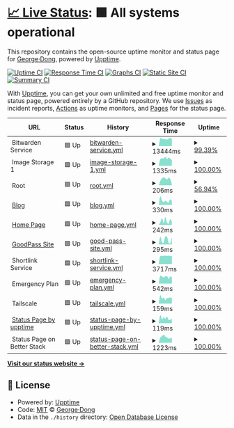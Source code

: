 # [📈 Live Status](https://uptime.georgedong.tech): <!--live status--> **🟩 All systems operational**

This repository contains the open-source uptime monitor and status page for [George·Dong](https://uptime.georgedong.tech), powered by [Upptime](https://github.com/upptime/upptime).

[![Uptime CI](https://github.com/GeorgeDong32/upptime/workflows/Uptime%20CI/badge.svg)](https://github.com/GeorgeDong32/upptime/actions?query=workflow%3A%22Uptime+CI%22)
[![Response Time CI](https://github.com/GeorgeDong32/upptime/workflows/Response%20Time%20CI/badge.svg)](https://github.com/GeorgeDong32/upptime/actions?query=workflow%3A%22Response+Time+CI%22)
[![Graphs CI](https://github.com/GeorgeDong32/upptime/workflows/Graphs%20CI/badge.svg)](https://github.com/GeorgeDong32/upptime/actions?query=workflow%3A%22Graphs+CI%22)
[![Static Site CI](https://github.com/GeorgeDong32/upptime/workflows/Static%20Site%20CI/badge.svg)](https://github.com/GeorgeDong32/upptime/actions?query=workflow%3A%22Static+Site+CI%22)
[![Summary CI](https://github.com/GeorgeDong32/upptime/workflows/Summary%20CI/badge.svg)](https://github.com/GeorgeDong32/upptime/actions?query=workflow%3A%22Summary+CI%22)

With [Upptime](https://upptime.js.org), you can get your own unlimited and free uptime monitor and status page, powered entirely by a GitHub repository. We use [Issues](https://github.com/GeorgeDong32/upptime/issues) as incident reports, [Actions](https://github.com/GeorgeDong32/upptime/actions) as uptime monitors, and [Pages](https://uptime.georgedong.tech) for the status page.

<!--start: status pages-->
<!-- This summary is generated by Upptime (https://github.com/upptime/upptime) -->
<!-- Do not edit this manually, your changes will be overwritten -->
<!-- prettier-ignore -->
| URL | Status | History | Response Time | Uptime |
| --- | ------ | ------- | ------------- | ------ |
| <img alt="" src="https://icons.duckduckgo.com/ip3/null.ico" height="13"> Bitwarden Service | 🟩 Up | [bitwarden-service.yml](https://github.com/GeorgeDong32/upptime/commits/HEAD/history/bitwarden-service.yml) | <details><summary><img alt="Response time graph" src="./graphs/bitwarden-service/response-time-week.png" height="20"> 13444ms</summary><br><a href="https://upptime.georgedong.tech/history/bitwarden-service"><img alt="Response time 9811" src="https://img.shields.io/endpoint?url=https%3A%2F%2Fraw.githubusercontent.com%2FGeorgeDong32%2Fupptime%2FHEAD%2Fapi%2Fbitwarden-service%2Fresponse-time.json"></a><br><a href="https://upptime.georgedong.tech/history/bitwarden-service"><img alt="24-hour response time 10251" src="https://img.shields.io/endpoint?url=https%3A%2F%2Fraw.githubusercontent.com%2FGeorgeDong32%2Fupptime%2FHEAD%2Fapi%2Fbitwarden-service%2Fresponse-time-day.json"></a><br><a href="https://upptime.georgedong.tech/history/bitwarden-service"><img alt="7-day response time 13444" src="https://img.shields.io/endpoint?url=https%3A%2F%2Fraw.githubusercontent.com%2FGeorgeDong32%2Fupptime%2FHEAD%2Fapi%2Fbitwarden-service%2Fresponse-time-week.json"></a><br><a href="https://upptime.georgedong.tech/history/bitwarden-service"><img alt="30-day response time 9811" src="https://img.shields.io/endpoint?url=https%3A%2F%2Fraw.githubusercontent.com%2FGeorgeDong32%2Fupptime%2FHEAD%2Fapi%2Fbitwarden-service%2Fresponse-time-month.json"></a><br><a href="https://upptime.georgedong.tech/history/bitwarden-service"><img alt="1-year response time 9811" src="https://img.shields.io/endpoint?url=https%3A%2F%2Fraw.githubusercontent.com%2FGeorgeDong32%2Fupptime%2FHEAD%2Fapi%2Fbitwarden-service%2Fresponse-time-year.json"></a></details> | <details><summary><a href="https://upptime.georgedong.tech/history/bitwarden-service">99.39%</a></summary><a href="https://upptime.georgedong.tech/history/bitwarden-service"><img alt="All-time uptime 99.68%" src="https://img.shields.io/endpoint?url=https%3A%2F%2Fraw.githubusercontent.com%2FGeorgeDong32%2Fupptime%2FHEAD%2Fapi%2Fbitwarden-service%2Fuptime.json"></a><br><a href="https://upptime.georgedong.tech/history/bitwarden-service"><img alt="24-hour uptime 95.70%" src="https://img.shields.io/endpoint?url=https%3A%2F%2Fraw.githubusercontent.com%2FGeorgeDong32%2Fupptime%2FHEAD%2Fapi%2Fbitwarden-service%2Fuptime-day.json"></a><br><a href="https://upptime.georgedong.tech/history/bitwarden-service"><img alt="7-day uptime 99.39%" src="https://img.shields.io/endpoint?url=https%3A%2F%2Fraw.githubusercontent.com%2FGeorgeDong32%2Fupptime%2FHEAD%2Fapi%2Fbitwarden-service%2Fuptime-week.json"></a><br><a href="https://upptime.georgedong.tech/history/bitwarden-service"><img alt="30-day uptime 99.68%" src="https://img.shields.io/endpoint?url=https%3A%2F%2Fraw.githubusercontent.com%2FGeorgeDong32%2Fupptime%2FHEAD%2Fapi%2Fbitwarden-service%2Fuptime-month.json"></a><br><a href="https://upptime.georgedong.tech/history/bitwarden-service"><img alt="1-year uptime 99.68%" src="https://img.shields.io/endpoint?url=https%3A%2F%2Fraw.githubusercontent.com%2FGeorgeDong32%2Fupptime%2FHEAD%2Fapi%2Fbitwarden-service%2Fuptime-year.json"></a></details>
| <img alt="" src="https://icons.duckduckgo.com/ip3/null.ico" height="13"> Image Storage 1 | 🟩 Up | [image-storage-1.yml](https://github.com/GeorgeDong32/upptime/commits/HEAD/history/image-storage-1.yml) | <details><summary><img alt="Response time graph" src="./graphs/image-storage-1/response-time-week.png" height="20"> 1335ms</summary><br><a href="https://upptime.georgedong.tech/history/image-storage-1"><img alt="Response time 1323" src="https://img.shields.io/endpoint?url=https%3A%2F%2Fraw.githubusercontent.com%2FGeorgeDong32%2Fupptime%2FHEAD%2Fapi%2Fimage-storage-1%2Fresponse-time.json"></a><br><a href="https://upptime.georgedong.tech/history/image-storage-1"><img alt="24-hour response time 1294" src="https://img.shields.io/endpoint?url=https%3A%2F%2Fraw.githubusercontent.com%2FGeorgeDong32%2Fupptime%2FHEAD%2Fapi%2Fimage-storage-1%2Fresponse-time-day.json"></a><br><a href="https://upptime.georgedong.tech/history/image-storage-1"><img alt="7-day response time 1335" src="https://img.shields.io/endpoint?url=https%3A%2F%2Fraw.githubusercontent.com%2FGeorgeDong32%2Fupptime%2FHEAD%2Fapi%2Fimage-storage-1%2Fresponse-time-week.json"></a><br><a href="https://upptime.georgedong.tech/history/image-storage-1"><img alt="30-day response time 1323" src="https://img.shields.io/endpoint?url=https%3A%2F%2Fraw.githubusercontent.com%2FGeorgeDong32%2Fupptime%2FHEAD%2Fapi%2Fimage-storage-1%2Fresponse-time-month.json"></a><br><a href="https://upptime.georgedong.tech/history/image-storage-1"><img alt="1-year response time 1323" src="https://img.shields.io/endpoint?url=https%3A%2F%2Fraw.githubusercontent.com%2FGeorgeDong32%2Fupptime%2FHEAD%2Fapi%2Fimage-storage-1%2Fresponse-time-year.json"></a></details> | <details><summary><a href="https://upptime.georgedong.tech/history/image-storage-1">100.00%</a></summary><a href="https://upptime.georgedong.tech/history/image-storage-1"><img alt="All-time uptime 99.99%" src="https://img.shields.io/endpoint?url=https%3A%2F%2Fraw.githubusercontent.com%2FGeorgeDong32%2Fupptime%2FHEAD%2Fapi%2Fimage-storage-1%2Fuptime.json"></a><br><a href="https://upptime.georgedong.tech/history/image-storage-1"><img alt="24-hour uptime 100.00%" src="https://img.shields.io/endpoint?url=https%3A%2F%2Fraw.githubusercontent.com%2FGeorgeDong32%2Fupptime%2FHEAD%2Fapi%2Fimage-storage-1%2Fuptime-day.json"></a><br><a href="https://upptime.georgedong.tech/history/image-storage-1"><img alt="7-day uptime 100.00%" src="https://img.shields.io/endpoint?url=https%3A%2F%2Fraw.githubusercontent.com%2FGeorgeDong32%2Fupptime%2FHEAD%2Fapi%2Fimage-storage-1%2Fuptime-week.json"></a><br><a href="https://upptime.georgedong.tech/history/image-storage-1"><img alt="30-day uptime 99.99%" src="https://img.shields.io/endpoint?url=https%3A%2F%2Fraw.githubusercontent.com%2FGeorgeDong32%2Fupptime%2FHEAD%2Fapi%2Fimage-storage-1%2Fuptime-month.json"></a><br><a href="https://upptime.georgedong.tech/history/image-storage-1"><img alt="1-year uptime 99.99%" src="https://img.shields.io/endpoint?url=https%3A%2F%2Fraw.githubusercontent.com%2FGeorgeDong32%2Fupptime%2FHEAD%2Fapi%2Fimage-storage-1%2Fuptime-year.json"></a></details>
| <img alt="" src="https://icons.duckduckgo.com/ip3/null.ico" height="13"> Root | 🟩 Up | [root.yml](https://github.com/GeorgeDong32/upptime/commits/HEAD/history/root.yml) | <details><summary><img alt="Response time graph" src="./graphs/root/response-time-week.png" height="20"> 206ms</summary><br><a href="https://upptime.georgedong.tech/history/root"><img alt="Response time 214" src="https://img.shields.io/endpoint?url=https%3A%2F%2Fraw.githubusercontent.com%2FGeorgeDong32%2Fupptime%2FHEAD%2Fapi%2Froot%2Fresponse-time.json"></a><br><a href="https://upptime.georgedong.tech/history/root"><img alt="24-hour response time 150" src="https://img.shields.io/endpoint?url=https%3A%2F%2Fraw.githubusercontent.com%2FGeorgeDong32%2Fupptime%2FHEAD%2Fapi%2Froot%2Fresponse-time-day.json"></a><br><a href="https://upptime.georgedong.tech/history/root"><img alt="7-day response time 206" src="https://img.shields.io/endpoint?url=https%3A%2F%2Fraw.githubusercontent.com%2FGeorgeDong32%2Fupptime%2FHEAD%2Fapi%2Froot%2Fresponse-time-week.json"></a><br><a href="https://upptime.georgedong.tech/history/root"><img alt="30-day response time 214" src="https://img.shields.io/endpoint?url=https%3A%2F%2Fraw.githubusercontent.com%2FGeorgeDong32%2Fupptime%2FHEAD%2Fapi%2Froot%2Fresponse-time-month.json"></a><br><a href="https://upptime.georgedong.tech/history/root"><img alt="1-year response time 214" src="https://img.shields.io/endpoint?url=https%3A%2F%2Fraw.githubusercontent.com%2FGeorgeDong32%2Fupptime%2FHEAD%2Fapi%2Froot%2Fresponse-time-year.json"></a></details> | <details><summary><a href="https://upptime.georgedong.tech/history/root">56.94%</a></summary><a href="https://upptime.georgedong.tech/history/root"><img alt="All-time uptime 85.87%" src="https://img.shields.io/endpoint?url=https%3A%2F%2Fraw.githubusercontent.com%2FGeorgeDong32%2Fupptime%2FHEAD%2Fapi%2Froot%2Fuptime.json"></a><br><a href="https://upptime.georgedong.tech/history/root"><img alt="24-hour uptime 0.79%" src="https://img.shields.io/endpoint?url=https%3A%2F%2Fraw.githubusercontent.com%2FGeorgeDong32%2Fupptime%2FHEAD%2Fapi%2Froot%2Fuptime-day.json"></a><br><a href="https://upptime.georgedong.tech/history/root"><img alt="7-day uptime 56.94%" src="https://img.shields.io/endpoint?url=https%3A%2F%2Fraw.githubusercontent.com%2FGeorgeDong32%2Fupptime%2FHEAD%2Fapi%2Froot%2Fuptime-week.json"></a><br><a href="https://upptime.georgedong.tech/history/root"><img alt="30-day uptime 85.87%" src="https://img.shields.io/endpoint?url=https%3A%2F%2Fraw.githubusercontent.com%2FGeorgeDong32%2Fupptime%2FHEAD%2Fapi%2Froot%2Fuptime-month.json"></a><br><a href="https://upptime.georgedong.tech/history/root"><img alt="1-year uptime 85.87%" src="https://img.shields.io/endpoint?url=https%3A%2F%2Fraw.githubusercontent.com%2FGeorgeDong32%2Fupptime%2FHEAD%2Fapi%2Froot%2Fuptime-year.json"></a></details>
| <img alt="" src="https://icons.duckduckgo.com/ip3/blog.georgedong.tech.ico" height="13"> [Blog](https://blog.georgedong.tech) | 🟩 Up | [blog.yml](https://github.com/GeorgeDong32/upptime/commits/HEAD/history/blog.yml) | <details><summary><img alt="Response time graph" src="./graphs/blog/response-time-week.png" height="20"> 330ms</summary><br><a href="https://upptime.georgedong.tech/history/blog"><img alt="Response time 285" src="https://img.shields.io/endpoint?url=https%3A%2F%2Fraw.githubusercontent.com%2FGeorgeDong32%2Fupptime%2FHEAD%2Fapi%2Fblog%2Fresponse-time.json"></a><br><a href="https://upptime.georgedong.tech/history/blog"><img alt="24-hour response time 344" src="https://img.shields.io/endpoint?url=https%3A%2F%2Fraw.githubusercontent.com%2FGeorgeDong32%2Fupptime%2FHEAD%2Fapi%2Fblog%2Fresponse-time-day.json"></a><br><a href="https://upptime.georgedong.tech/history/blog"><img alt="7-day response time 330" src="https://img.shields.io/endpoint?url=https%3A%2F%2Fraw.githubusercontent.com%2FGeorgeDong32%2Fupptime%2FHEAD%2Fapi%2Fblog%2Fresponse-time-week.json"></a><br><a href="https://upptime.georgedong.tech/history/blog"><img alt="30-day response time 285" src="https://img.shields.io/endpoint?url=https%3A%2F%2Fraw.githubusercontent.com%2FGeorgeDong32%2Fupptime%2FHEAD%2Fapi%2Fblog%2Fresponse-time-month.json"></a><br><a href="https://upptime.georgedong.tech/history/blog"><img alt="1-year response time 285" src="https://img.shields.io/endpoint?url=https%3A%2F%2Fraw.githubusercontent.com%2FGeorgeDong32%2Fupptime%2FHEAD%2Fapi%2Fblog%2Fresponse-time-year.json"></a></details> | <details><summary><a href="https://upptime.georgedong.tech/history/blog">100.00%</a></summary><a href="https://upptime.georgedong.tech/history/blog"><img alt="All-time uptime 100.00%" src="https://img.shields.io/endpoint?url=https%3A%2F%2Fraw.githubusercontent.com%2FGeorgeDong32%2Fupptime%2FHEAD%2Fapi%2Fblog%2Fuptime.json"></a><br><a href="https://upptime.georgedong.tech/history/blog"><img alt="24-hour uptime 100.00%" src="https://img.shields.io/endpoint?url=https%3A%2F%2Fraw.githubusercontent.com%2FGeorgeDong32%2Fupptime%2FHEAD%2Fapi%2Fblog%2Fuptime-day.json"></a><br><a href="https://upptime.georgedong.tech/history/blog"><img alt="7-day uptime 100.00%" src="https://img.shields.io/endpoint?url=https%3A%2F%2Fraw.githubusercontent.com%2FGeorgeDong32%2Fupptime%2FHEAD%2Fapi%2Fblog%2Fuptime-week.json"></a><br><a href="https://upptime.georgedong.tech/history/blog"><img alt="30-day uptime 100.00%" src="https://img.shields.io/endpoint?url=https%3A%2F%2Fraw.githubusercontent.com%2FGeorgeDong32%2Fupptime%2FHEAD%2Fapi%2Fblog%2Fuptime-month.json"></a><br><a href="https://upptime.georgedong.tech/history/blog"><img alt="1-year uptime 100.00%" src="https://img.shields.io/endpoint?url=https%3A%2F%2Fraw.githubusercontent.com%2FGeorgeDong32%2Fupptime%2FHEAD%2Fapi%2Fblog%2Fuptime-year.json"></a></details>
| <img alt="" src="https://icons.duckduckgo.com/ip3/www.georgedong.tech.ico" height="13"> [Home Page](https://www.georgedong.tech) | 🟩 Up | [home-page.yml](https://github.com/GeorgeDong32/upptime/commits/HEAD/history/home-page.yml) | <details><summary><img alt="Response time graph" src="./graphs/home-page/response-time-week.png" height="20"> 242ms</summary><br><a href="https://upptime.georgedong.tech/history/home-page"><img alt="Response time 286" src="https://img.shields.io/endpoint?url=https%3A%2F%2Fraw.githubusercontent.com%2FGeorgeDong32%2Fupptime%2FHEAD%2Fapi%2Fhome-page%2Fresponse-time.json"></a><br><a href="https://upptime.georgedong.tech/history/home-page"><img alt="24-hour response time 236" src="https://img.shields.io/endpoint?url=https%3A%2F%2Fraw.githubusercontent.com%2FGeorgeDong32%2Fupptime%2FHEAD%2Fapi%2Fhome-page%2Fresponse-time-day.json"></a><br><a href="https://upptime.georgedong.tech/history/home-page"><img alt="7-day response time 242" src="https://img.shields.io/endpoint?url=https%3A%2F%2Fraw.githubusercontent.com%2FGeorgeDong32%2Fupptime%2FHEAD%2Fapi%2Fhome-page%2Fresponse-time-week.json"></a><br><a href="https://upptime.georgedong.tech/history/home-page"><img alt="30-day response time 286" src="https://img.shields.io/endpoint?url=https%3A%2F%2Fraw.githubusercontent.com%2FGeorgeDong32%2Fupptime%2FHEAD%2Fapi%2Fhome-page%2Fresponse-time-month.json"></a><br><a href="https://upptime.georgedong.tech/history/home-page"><img alt="1-year response time 286" src="https://img.shields.io/endpoint?url=https%3A%2F%2Fraw.githubusercontent.com%2FGeorgeDong32%2Fupptime%2FHEAD%2Fapi%2Fhome-page%2Fresponse-time-year.json"></a></details> | <details><summary><a href="https://upptime.georgedong.tech/history/home-page">100.00%</a></summary><a href="https://upptime.georgedong.tech/history/home-page"><img alt="All-time uptime 100.00%" src="https://img.shields.io/endpoint?url=https%3A%2F%2Fraw.githubusercontent.com%2FGeorgeDong32%2Fupptime%2FHEAD%2Fapi%2Fhome-page%2Fuptime.json"></a><br><a href="https://upptime.georgedong.tech/history/home-page"><img alt="24-hour uptime 100.00%" src="https://img.shields.io/endpoint?url=https%3A%2F%2Fraw.githubusercontent.com%2FGeorgeDong32%2Fupptime%2FHEAD%2Fapi%2Fhome-page%2Fuptime-day.json"></a><br><a href="https://upptime.georgedong.tech/history/home-page"><img alt="7-day uptime 100.00%" src="https://img.shields.io/endpoint?url=https%3A%2F%2Fraw.githubusercontent.com%2FGeorgeDong32%2Fupptime%2FHEAD%2Fapi%2Fhome-page%2Fuptime-week.json"></a><br><a href="https://upptime.georgedong.tech/history/home-page"><img alt="30-day uptime 100.00%" src="https://img.shields.io/endpoint?url=https%3A%2F%2Fraw.githubusercontent.com%2FGeorgeDong32%2Fupptime%2FHEAD%2Fapi%2Fhome-page%2Fuptime-month.json"></a><br><a href="https://upptime.georgedong.tech/history/home-page"><img alt="1-year uptime 100.00%" src="https://img.shields.io/endpoint?url=https%3A%2F%2Fraw.githubusercontent.com%2FGeorgeDong32%2Fupptime%2FHEAD%2Fapi%2Fhome-page%2Fuptime-year.json"></a></details>
| <img alt="" src="https://icons.duckduckgo.com/ip3/goodpass.georgedong.tech.ico" height="13"> [GoodPass Site](https://goodpass.georgedong.tech) | 🟩 Up | [good-pass-site.yml](https://github.com/GeorgeDong32/upptime/commits/HEAD/history/good-pass-site.yml) | <details><summary><img alt="Response time graph" src="./graphs/good-pass-site/response-time-week.png" height="20"> 295ms</summary><br><a href="https://upptime.georgedong.tech/history/good-pass-site"><img alt="Response time 338" src="https://img.shields.io/endpoint?url=https%3A%2F%2Fraw.githubusercontent.com%2FGeorgeDong32%2Fupptime%2FHEAD%2Fapi%2Fgood-pass-site%2Fresponse-time.json"></a><br><a href="https://upptime.georgedong.tech/history/good-pass-site"><img alt="24-hour response time 241" src="https://img.shields.io/endpoint?url=https%3A%2F%2Fraw.githubusercontent.com%2FGeorgeDong32%2Fupptime%2FHEAD%2Fapi%2Fgood-pass-site%2Fresponse-time-day.json"></a><br><a href="https://upptime.georgedong.tech/history/good-pass-site"><img alt="7-day response time 295" src="https://img.shields.io/endpoint?url=https%3A%2F%2Fraw.githubusercontent.com%2FGeorgeDong32%2Fupptime%2FHEAD%2Fapi%2Fgood-pass-site%2Fresponse-time-week.json"></a><br><a href="https://upptime.georgedong.tech/history/good-pass-site"><img alt="30-day response time 338" src="https://img.shields.io/endpoint?url=https%3A%2F%2Fraw.githubusercontent.com%2FGeorgeDong32%2Fupptime%2FHEAD%2Fapi%2Fgood-pass-site%2Fresponse-time-month.json"></a><br><a href="https://upptime.georgedong.tech/history/good-pass-site"><img alt="1-year response time 338" src="https://img.shields.io/endpoint?url=https%3A%2F%2Fraw.githubusercontent.com%2FGeorgeDong32%2Fupptime%2FHEAD%2Fapi%2Fgood-pass-site%2Fresponse-time-year.json"></a></details> | <details><summary><a href="https://upptime.georgedong.tech/history/good-pass-site">100.00%</a></summary><a href="https://upptime.georgedong.tech/history/good-pass-site"><img alt="All-time uptime 100.00%" src="https://img.shields.io/endpoint?url=https%3A%2F%2Fraw.githubusercontent.com%2FGeorgeDong32%2Fupptime%2FHEAD%2Fapi%2Fgood-pass-site%2Fuptime.json"></a><br><a href="https://upptime.georgedong.tech/history/good-pass-site"><img alt="24-hour uptime 100.00%" src="https://img.shields.io/endpoint?url=https%3A%2F%2Fraw.githubusercontent.com%2FGeorgeDong32%2Fupptime%2FHEAD%2Fapi%2Fgood-pass-site%2Fuptime-day.json"></a><br><a href="https://upptime.georgedong.tech/history/good-pass-site"><img alt="7-day uptime 100.00%" src="https://img.shields.io/endpoint?url=https%3A%2F%2Fraw.githubusercontent.com%2FGeorgeDong32%2Fupptime%2FHEAD%2Fapi%2Fgood-pass-site%2Fuptime-week.json"></a><br><a href="https://upptime.georgedong.tech/history/good-pass-site"><img alt="30-day uptime 100.00%" src="https://img.shields.io/endpoint?url=https%3A%2F%2Fraw.githubusercontent.com%2FGeorgeDong32%2Fupptime%2FHEAD%2Fapi%2Fgood-pass-site%2Fuptime-month.json"></a><br><a href="https://upptime.georgedong.tech/history/good-pass-site"><img alt="1-year uptime 100.00%" src="https://img.shields.io/endpoint?url=https%3A%2F%2Fraw.githubusercontent.com%2FGeorgeDong32%2Fupptime%2FHEAD%2Fapi%2Fgood-pass-site%2Fuptime-year.json"></a></details>
| <img alt="" src="https://icons.duckduckgo.com/ip3/null.ico" height="13"> Shortlink Service | 🟩 Up | [shortlink-service.yml](https://github.com/GeorgeDong32/upptime/commits/HEAD/history/shortlink-service.yml) | <details><summary><img alt="Response time graph" src="./graphs/shortlink-service/response-time-week.png" height="20"> 3717ms</summary><br><a href="https://upptime.georgedong.tech/history/shortlink-service"><img alt="Response time 3093" src="https://img.shields.io/endpoint?url=https%3A%2F%2Fraw.githubusercontent.com%2FGeorgeDong32%2Fupptime%2FHEAD%2Fapi%2Fshortlink-service%2Fresponse-time.json"></a><br><a href="https://upptime.georgedong.tech/history/shortlink-service"><img alt="24-hour response time 3731" src="https://img.shields.io/endpoint?url=https%3A%2F%2Fraw.githubusercontent.com%2FGeorgeDong32%2Fupptime%2FHEAD%2Fapi%2Fshortlink-service%2Fresponse-time-day.json"></a><br><a href="https://upptime.georgedong.tech/history/shortlink-service"><img alt="7-day response time 3717" src="https://img.shields.io/endpoint?url=https%3A%2F%2Fraw.githubusercontent.com%2FGeorgeDong32%2Fupptime%2FHEAD%2Fapi%2Fshortlink-service%2Fresponse-time-week.json"></a><br><a href="https://upptime.georgedong.tech/history/shortlink-service"><img alt="30-day response time 3093" src="https://img.shields.io/endpoint?url=https%3A%2F%2Fraw.githubusercontent.com%2FGeorgeDong32%2Fupptime%2FHEAD%2Fapi%2Fshortlink-service%2Fresponse-time-month.json"></a><br><a href="https://upptime.georgedong.tech/history/shortlink-service"><img alt="1-year response time 3093" src="https://img.shields.io/endpoint?url=https%3A%2F%2Fraw.githubusercontent.com%2FGeorgeDong32%2Fupptime%2FHEAD%2Fapi%2Fshortlink-service%2Fresponse-time-year.json"></a></details> | <details><summary><a href="https://upptime.georgedong.tech/history/shortlink-service">100.00%</a></summary><a href="https://upptime.georgedong.tech/history/shortlink-service"><img alt="All-time uptime 100.00%" src="https://img.shields.io/endpoint?url=https%3A%2F%2Fraw.githubusercontent.com%2FGeorgeDong32%2Fupptime%2FHEAD%2Fapi%2Fshortlink-service%2Fuptime.json"></a><br><a href="https://upptime.georgedong.tech/history/shortlink-service"><img alt="24-hour uptime 100.00%" src="https://img.shields.io/endpoint?url=https%3A%2F%2Fraw.githubusercontent.com%2FGeorgeDong32%2Fupptime%2FHEAD%2Fapi%2Fshortlink-service%2Fuptime-day.json"></a><br><a href="https://upptime.georgedong.tech/history/shortlink-service"><img alt="7-day uptime 100.00%" src="https://img.shields.io/endpoint?url=https%3A%2F%2Fraw.githubusercontent.com%2FGeorgeDong32%2Fupptime%2FHEAD%2Fapi%2Fshortlink-service%2Fuptime-week.json"></a><br><a href="https://upptime.georgedong.tech/history/shortlink-service"><img alt="30-day uptime 100.00%" src="https://img.shields.io/endpoint?url=https%3A%2F%2Fraw.githubusercontent.com%2FGeorgeDong32%2Fupptime%2FHEAD%2Fapi%2Fshortlink-service%2Fuptime-month.json"></a><br><a href="https://upptime.georgedong.tech/history/shortlink-service"><img alt="1-year uptime 100.00%" src="https://img.shields.io/endpoint?url=https%3A%2F%2Fraw.githubusercontent.com%2FGeorgeDong32%2Fupptime%2FHEAD%2Fapi%2Fshortlink-service%2Fuptime-year.json"></a></details>
| <img alt="" src="https://icons.duckduckgo.com/ip3/null.ico" height="13"> Emergency Plan | 🟩 Up | [emergency-plan.yml](https://github.com/GeorgeDong32/upptime/commits/HEAD/history/emergency-plan.yml) | <details><summary><img alt="Response time graph" src="./graphs/emergency-plan/response-time-week.png" height="20"> 542ms</summary><br><a href="https://upptime.georgedong.tech/history/emergency-plan"><img alt="Response time 450" src="https://img.shields.io/endpoint?url=https%3A%2F%2Fraw.githubusercontent.com%2FGeorgeDong32%2Fupptime%2FHEAD%2Fapi%2Femergency-plan%2Fresponse-time.json"></a><br><a href="https://upptime.georgedong.tech/history/emergency-plan"><img alt="24-hour response time 555" src="https://img.shields.io/endpoint?url=https%3A%2F%2Fraw.githubusercontent.com%2FGeorgeDong32%2Fupptime%2FHEAD%2Fapi%2Femergency-plan%2Fresponse-time-day.json"></a><br><a href="https://upptime.georgedong.tech/history/emergency-plan"><img alt="7-day response time 542" src="https://img.shields.io/endpoint?url=https%3A%2F%2Fraw.githubusercontent.com%2FGeorgeDong32%2Fupptime%2FHEAD%2Fapi%2Femergency-plan%2Fresponse-time-week.json"></a><br><a href="https://upptime.georgedong.tech/history/emergency-plan"><img alt="30-day response time 450" src="https://img.shields.io/endpoint?url=https%3A%2F%2Fraw.githubusercontent.com%2FGeorgeDong32%2Fupptime%2FHEAD%2Fapi%2Femergency-plan%2Fresponse-time-month.json"></a><br><a href="https://upptime.georgedong.tech/history/emergency-plan"><img alt="1-year response time 450" src="https://img.shields.io/endpoint?url=https%3A%2F%2Fraw.githubusercontent.com%2FGeorgeDong32%2Fupptime%2FHEAD%2Fapi%2Femergency-plan%2Fresponse-time-year.json"></a></details> | <details><summary><a href="https://upptime.georgedong.tech/history/emergency-plan">100.00%</a></summary><a href="https://upptime.georgedong.tech/history/emergency-plan"><img alt="All-time uptime 99.94%" src="https://img.shields.io/endpoint?url=https%3A%2F%2Fraw.githubusercontent.com%2FGeorgeDong32%2Fupptime%2FHEAD%2Fapi%2Femergency-plan%2Fuptime.json"></a><br><a href="https://upptime.georgedong.tech/history/emergency-plan"><img alt="24-hour uptime 100.00%" src="https://img.shields.io/endpoint?url=https%3A%2F%2Fraw.githubusercontent.com%2FGeorgeDong32%2Fupptime%2FHEAD%2Fapi%2Femergency-plan%2Fuptime-day.json"></a><br><a href="https://upptime.georgedong.tech/history/emergency-plan"><img alt="7-day uptime 100.00%" src="https://img.shields.io/endpoint?url=https%3A%2F%2Fraw.githubusercontent.com%2FGeorgeDong32%2Fupptime%2FHEAD%2Fapi%2Femergency-plan%2Fuptime-week.json"></a><br><a href="https://upptime.georgedong.tech/history/emergency-plan"><img alt="30-day uptime 99.94%" src="https://img.shields.io/endpoint?url=https%3A%2F%2Fraw.githubusercontent.com%2FGeorgeDong32%2Fupptime%2FHEAD%2Fapi%2Femergency-plan%2Fuptime-month.json"></a><br><a href="https://upptime.georgedong.tech/history/emergency-plan"><img alt="1-year uptime 99.94%" src="https://img.shields.io/endpoint?url=https%3A%2F%2Fraw.githubusercontent.com%2FGeorgeDong32%2Fupptime%2FHEAD%2Fapi%2Femergency-plan%2Fuptime-year.json"></a></details>
| <img alt="" src="https://icons.duckduckgo.com/ip3/null.ico" height="13"> Tailscale | 🟩 Up | [tailscale.yml](https://github.com/GeorgeDong32/upptime/commits/HEAD/history/tailscale.yml) | <details><summary><img alt="Response time graph" src="./graphs/tailscale/response-time-week.png" height="20"> 159ms</summary><br><a href="https://upptime.georgedong.tech/history/tailscale"><img alt="Response time 147" src="https://img.shields.io/endpoint?url=https%3A%2F%2Fraw.githubusercontent.com%2FGeorgeDong32%2Fupptime%2FHEAD%2Fapi%2Ftailscale%2Fresponse-time.json"></a><br><a href="https://upptime.georgedong.tech/history/tailscale"><img alt="24-hour response time 161" src="https://img.shields.io/endpoint?url=https%3A%2F%2Fraw.githubusercontent.com%2FGeorgeDong32%2Fupptime%2FHEAD%2Fapi%2Ftailscale%2Fresponse-time-day.json"></a><br><a href="https://upptime.georgedong.tech/history/tailscale"><img alt="7-day response time 159" src="https://img.shields.io/endpoint?url=https%3A%2F%2Fraw.githubusercontent.com%2FGeorgeDong32%2Fupptime%2FHEAD%2Fapi%2Ftailscale%2Fresponse-time-week.json"></a><br><a href="https://upptime.georgedong.tech/history/tailscale"><img alt="30-day response time 147" src="https://img.shields.io/endpoint?url=https%3A%2F%2Fraw.githubusercontent.com%2FGeorgeDong32%2Fupptime%2FHEAD%2Fapi%2Ftailscale%2Fresponse-time-month.json"></a><br><a href="https://upptime.georgedong.tech/history/tailscale"><img alt="1-year response time 147" src="https://img.shields.io/endpoint?url=https%3A%2F%2Fraw.githubusercontent.com%2FGeorgeDong32%2Fupptime%2FHEAD%2Fapi%2Ftailscale%2Fresponse-time-year.json"></a></details> | <details><summary><a href="https://upptime.georgedong.tech/history/tailscale">100.00%</a></summary><a href="https://upptime.georgedong.tech/history/tailscale"><img alt="All-time uptime 100.00%" src="https://img.shields.io/endpoint?url=https%3A%2F%2Fraw.githubusercontent.com%2FGeorgeDong32%2Fupptime%2FHEAD%2Fapi%2Ftailscale%2Fuptime.json"></a><br><a href="https://upptime.georgedong.tech/history/tailscale"><img alt="24-hour uptime 100.00%" src="https://img.shields.io/endpoint?url=https%3A%2F%2Fraw.githubusercontent.com%2FGeorgeDong32%2Fupptime%2FHEAD%2Fapi%2Ftailscale%2Fuptime-day.json"></a><br><a href="https://upptime.georgedong.tech/history/tailscale"><img alt="7-day uptime 100.00%" src="https://img.shields.io/endpoint?url=https%3A%2F%2Fraw.githubusercontent.com%2FGeorgeDong32%2Fupptime%2FHEAD%2Fapi%2Ftailscale%2Fuptime-week.json"></a><br><a href="https://upptime.georgedong.tech/history/tailscale"><img alt="30-day uptime 100.00%" src="https://img.shields.io/endpoint?url=https%3A%2F%2Fraw.githubusercontent.com%2FGeorgeDong32%2Fupptime%2FHEAD%2Fapi%2Ftailscale%2Fuptime-month.json"></a><br><a href="https://upptime.georgedong.tech/history/tailscale"><img alt="1-year uptime 100.00%" src="https://img.shields.io/endpoint?url=https%3A%2F%2Fraw.githubusercontent.com%2FGeorgeDong32%2Fupptime%2FHEAD%2Fapi%2Ftailscale%2Fuptime-year.json"></a></details>
| <img alt="" src="https://icons.duckduckgo.com/ip3/upptime.georgedong.tech.ico" height="13"> [Status Page by upptime](https://upptime.georgedong.tech) | 🟩 Up | [status-page-by-upptime.yml](https://github.com/GeorgeDong32/upptime/commits/HEAD/history/status-page-by-upptime.yml) | <details><summary><img alt="Response time graph" src="./graphs/status-page-by-upptime/response-time-week.png" height="20"> 119ms</summary><br><a href="https://upptime.georgedong.tech/history/status-page-by-upptime"><img alt="Response time 117" src="https://img.shields.io/endpoint?url=https%3A%2F%2Fraw.githubusercontent.com%2FGeorgeDong32%2Fupptime%2FHEAD%2Fapi%2Fstatus-page-by-upptime%2Fresponse-time.json"></a><br><a href="https://upptime.georgedong.tech/history/status-page-by-upptime"><img alt="24-hour response time 120" src="https://img.shields.io/endpoint?url=https%3A%2F%2Fraw.githubusercontent.com%2FGeorgeDong32%2Fupptime%2FHEAD%2Fapi%2Fstatus-page-by-upptime%2Fresponse-time-day.json"></a><br><a href="https://upptime.georgedong.tech/history/status-page-by-upptime"><img alt="7-day response time 119" src="https://img.shields.io/endpoint?url=https%3A%2F%2Fraw.githubusercontent.com%2FGeorgeDong32%2Fupptime%2FHEAD%2Fapi%2Fstatus-page-by-upptime%2Fresponse-time-week.json"></a><br><a href="https://upptime.georgedong.tech/history/status-page-by-upptime"><img alt="30-day response time 117" src="https://img.shields.io/endpoint?url=https%3A%2F%2Fraw.githubusercontent.com%2FGeorgeDong32%2Fupptime%2FHEAD%2Fapi%2Fstatus-page-by-upptime%2Fresponse-time-month.json"></a><br><a href="https://upptime.georgedong.tech/history/status-page-by-upptime"><img alt="1-year response time 117" src="https://img.shields.io/endpoint?url=https%3A%2F%2Fraw.githubusercontent.com%2FGeorgeDong32%2Fupptime%2FHEAD%2Fapi%2Fstatus-page-by-upptime%2Fresponse-time-year.json"></a></details> | <details><summary><a href="https://upptime.georgedong.tech/history/status-page-by-upptime">100.00%</a></summary><a href="https://upptime.georgedong.tech/history/status-page-by-upptime"><img alt="All-time uptime 100.00%" src="https://img.shields.io/endpoint?url=https%3A%2F%2Fraw.githubusercontent.com%2FGeorgeDong32%2Fupptime%2FHEAD%2Fapi%2Fstatus-page-by-upptime%2Fuptime.json"></a><br><a href="https://upptime.georgedong.tech/history/status-page-by-upptime"><img alt="24-hour uptime 100.00%" src="https://img.shields.io/endpoint?url=https%3A%2F%2Fraw.githubusercontent.com%2FGeorgeDong32%2Fupptime%2FHEAD%2Fapi%2Fstatus-page-by-upptime%2Fuptime-day.json"></a><br><a href="https://upptime.georgedong.tech/history/status-page-by-upptime"><img alt="7-day uptime 100.00%" src="https://img.shields.io/endpoint?url=https%3A%2F%2Fraw.githubusercontent.com%2FGeorgeDong32%2Fupptime%2FHEAD%2Fapi%2Fstatus-page-by-upptime%2Fuptime-week.json"></a><br><a href="https://upptime.georgedong.tech/history/status-page-by-upptime"><img alt="30-day uptime 100.00%" src="https://img.shields.io/endpoint?url=https%3A%2F%2Fraw.githubusercontent.com%2FGeorgeDong32%2Fupptime%2FHEAD%2Fapi%2Fstatus-page-by-upptime%2Fuptime-month.json"></a><br><a href="https://upptime.georgedong.tech/history/status-page-by-upptime"><img alt="1-year uptime 100.00%" src="https://img.shields.io/endpoint?url=https%3A%2F%2Fraw.githubusercontent.com%2FGeorgeDong32%2Fupptime%2FHEAD%2Fapi%2Fstatus-page-by-upptime%2Fuptime-year.json"></a></details>
| <img alt="" src="https://icons.duckduckgo.com/ip3/null.ico" height="13"> Status Page on Better Stack | 🟩 Up | [status-page-on-better-stack.yml](https://github.com/GeorgeDong32/upptime/commits/HEAD/history/status-page-on-better-stack.yml) | <details><summary><img alt="Response time graph" src="./graphs/status-page-on-better-stack/response-time-week.png" height="20"> 1223ms</summary><br><a href="https://upptime.georgedong.tech/history/status-page-on-better-stack"><img alt="Response time 1050" src="https://img.shields.io/endpoint?url=https%3A%2F%2Fraw.githubusercontent.com%2FGeorgeDong32%2Fupptime%2FHEAD%2Fapi%2Fstatus-page-on-better-stack%2Fresponse-time.json"></a><br><a href="https://upptime.georgedong.tech/history/status-page-on-better-stack"><img alt="24-hour response time 1000" src="https://img.shields.io/endpoint?url=https%3A%2F%2Fraw.githubusercontent.com%2FGeorgeDong32%2Fupptime%2FHEAD%2Fapi%2Fstatus-page-on-better-stack%2Fresponse-time-day.json"></a><br><a href="https://upptime.georgedong.tech/history/status-page-on-better-stack"><img alt="7-day response time 1223" src="https://img.shields.io/endpoint?url=https%3A%2F%2Fraw.githubusercontent.com%2FGeorgeDong32%2Fupptime%2FHEAD%2Fapi%2Fstatus-page-on-better-stack%2Fresponse-time-week.json"></a><br><a href="https://upptime.georgedong.tech/history/status-page-on-better-stack"><img alt="30-day response time 1050" src="https://img.shields.io/endpoint?url=https%3A%2F%2Fraw.githubusercontent.com%2FGeorgeDong32%2Fupptime%2FHEAD%2Fapi%2Fstatus-page-on-better-stack%2Fresponse-time-month.json"></a><br><a href="https://upptime.georgedong.tech/history/status-page-on-better-stack"><img alt="1-year response time 1050" src="https://img.shields.io/endpoint?url=https%3A%2F%2Fraw.githubusercontent.com%2FGeorgeDong32%2Fupptime%2FHEAD%2Fapi%2Fstatus-page-on-better-stack%2Fresponse-time-year.json"></a></details> | <details><summary><a href="https://upptime.georgedong.tech/history/status-page-on-better-stack">100.00%</a></summary><a href="https://upptime.georgedong.tech/history/status-page-on-better-stack"><img alt="All-time uptime 100.00%" src="https://img.shields.io/endpoint?url=https%3A%2F%2Fraw.githubusercontent.com%2FGeorgeDong32%2Fupptime%2FHEAD%2Fapi%2Fstatus-page-on-better-stack%2Fuptime.json"></a><br><a href="https://upptime.georgedong.tech/history/status-page-on-better-stack"><img alt="24-hour uptime 100.00%" src="https://img.shields.io/endpoint?url=https%3A%2F%2Fraw.githubusercontent.com%2FGeorgeDong32%2Fupptime%2FHEAD%2Fapi%2Fstatus-page-on-better-stack%2Fuptime-day.json"></a><br><a href="https://upptime.georgedong.tech/history/status-page-on-better-stack"><img alt="7-day uptime 100.00%" src="https://img.shields.io/endpoint?url=https%3A%2F%2Fraw.githubusercontent.com%2FGeorgeDong32%2Fupptime%2FHEAD%2Fapi%2Fstatus-page-on-better-stack%2Fuptime-week.json"></a><br><a href="https://upptime.georgedong.tech/history/status-page-on-better-stack"><img alt="30-day uptime 100.00%" src="https://img.shields.io/endpoint?url=https%3A%2F%2Fraw.githubusercontent.com%2FGeorgeDong32%2Fupptime%2FHEAD%2Fapi%2Fstatus-page-on-better-stack%2Fuptime-month.json"></a><br><a href="https://upptime.georgedong.tech/history/status-page-on-better-stack"><img alt="1-year uptime 100.00%" src="https://img.shields.io/endpoint?url=https%3A%2F%2Fraw.githubusercontent.com%2FGeorgeDong32%2Fupptime%2FHEAD%2Fapi%2Fstatus-page-on-better-stack%2Fuptime-year.json"></a></details>

<!--end: status pages-->

[**Visit our status website →**](https://uptime.georgedong.tech)

## 📄 License

- Powered by: [Upptime](https://github.com/upptime/upptime)
- Code: [MIT](./LICENSE) © [George·Dong](https://uptime.georgedong.tech)
- Data in the `./history` directory: [Open Database License](https://opendatacommons.org/licenses/odbl/1-0/)
